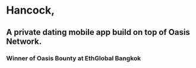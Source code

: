 # Hancock, 

## A private dating mobile app build on top of Oasis Network.

### Winner of Oasis Bounty at EthGlobal Bangkok
